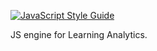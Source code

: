 [![JavaScript Style Guide](https://img.shields.io/badge/code_style-standard-brightgreen.svg)](https://standardjs.com)

JS engine for Learning Analytics.
